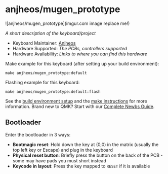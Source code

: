 # anjheos/mugen_prototype

![anjheos/mugen_prototype](imgur.com image replace me!)

*A short description of the keyboard/project*

* Keyboard Maintainer: [Anjheos](https://github.com/Anjheos)
* Hardware Supported: *The PCBs, controllers supported*
* Hardware Availability: *Links to where you can find this hardware*

Make example for this keyboard (after setting up your build environment):

    make anjheos/mugen_prototype:default

Flashing example for this keyboard:

    make anjheos/mugen_prototype:default:flash

See the [build environment setup](https://docs.qmk.fm/#/getting_started_build_tools) and the [make instructions](https://docs.qmk.fm/#/getting_started_make_guide) for more information. Brand new to QMK? Start with our [Complete Newbs Guide](https://docs.qmk.fm/#/newbs).

## Bootloader

Enter the bootloader in 3 ways:

* **Bootmagic reset**: Hold down the key at (0,0) in the matrix (usually the top left key or Escape) and plug in the keyboard
* **Physical reset button**: Briefly press the button on the back of the PCB - some may have pads you must short instead
* **Keycode in layout**: Press the key mapped to `RESET` if it is available
